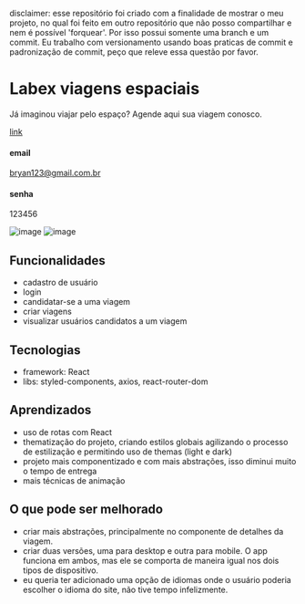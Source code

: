 disclaimer: esse repositório foi criado com a finalidade de mostrar o meu projeto, no qual foi feito em outro repositório que não posso compartilhar e nem é possível 'forquear'. Por isso possui somente uma branch e um commit. Eu trabalho com versionamento usando boas praticas de commit e padronização de commit, peço que releve essa questão por favor.

# Labex viagens espaciais
Já imaginou viajar pelo espaço? Agende aqui sua viagem conosco.

[link](https://helpless-spot.surge.sh/)

#### email
bryan123@gmail.com.br
#### senha
123456

![image](https://user-images.githubusercontent.com/65303066/177056278-dff52ac8-fc39-418a-b96b-8cca2b10807b.png)
![image](https://user-images.githubusercontent.com/65303066/177056335-00f5f7fe-9fef-465b-bd1c-9db6ef5f4eb2.png)

## Funcionalidades

* cadastro de usuário
* login
* candidatar-se a uma viagem 
* criar viagens
* visualizar usuários candidatos a um viagem

## Tecnologias

* framework: React
* libs: styled-components, axios, react-router-dom

## Aprendizados

* uso de rotas com React
* thematização do projeto, criando estilos globais agilizando o processo de estilização e permitindo uso de themas (light e dark)
* projeto mais componentizado e com mais abstrações, isso diminui muito o tempo de entrega
* mais técnicas de animação

## O que pode ser melhorado

* criar mais abstrações, principalmente no componente de detalhes da viagem.
*  criar duas versões, uma para desktop e outra para mobile. O app funciona em ambos, mas ele se comporta de maneira igual nos dois tipos de dispositivo.
* eu queria ter adicionado uma opção de idiomas onde o usuário poderia escolher o idioma do site, não tive tempo infelizmente.




